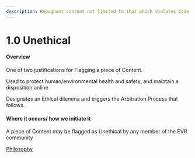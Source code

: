```yaml
---
description: Repugnant content not limited to that which violates Code of Conduct
---
```


# 1.0 Unethical

#### Overview

One of two justifications for Flagging a piece of Content.

Used to protect human/environmental health and safety, and maintain a disposition online

Designates an Ethical dilemma and triggers the Arbitration Process that follows.

#### Where it occurs/ how we initiate it

A piece of Content may be flagged as Unethical by any member of the EVR community

[Philosophy](../white-paper/community-governance-structure/1.0-unethical.md)
